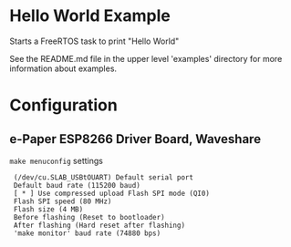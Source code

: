 # Hello World Example

Starts a FreeRTOS task to print "Hello World"

See the README.md file in the upper level 'examples' directory for more information about examples.


# Configuration

## e-Paper ESP8266 Driver Board, Waveshare

`make menuconfig` settings

```
 (/dev/cu.SLAB_USBtOUART) Default serial port 
 Default baud rate (115200 baud)
 [ * ] Use compressed upload Flash SPI mode (QI0)
 Flash SPI speed (80 MHz)
 Flash size (4 MB)
 Before flashing (Reset to bootloader)
 After flashing (Hard reset after flashing) 
 'make monitor' baud rate (74880 bps)
```
